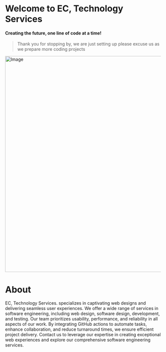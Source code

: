 # Welcome to EC, Technology Services
#### Creating the future, one line of code at a time!

>Thank you for stopping by, we are just setting up please
>excuse us as we prepare more coding projects
<img src="https://github.com/Engineering-Change/.github/assets/31228460/ef7604e4-5fe3-4f9f-81b1-206acf1844c6" alt="Image" width="700px">

# About 
EC, Technology Services. specializes in captivating web designs and delivering seamless user experiences. We offer a wide range of services in software engineering, including web design, software design, development, and testing. Our team prioritizes usability, performance, and reliability in all aspects of our work. By integrating GitHub actions to automate tasks, enhance collaboration, and reduce turnaround times, we ensure efficient project delivery. Contact us to leverage our expertise in creating exceptional web experiences and explore our comprehensive software engineering services.
